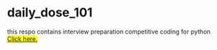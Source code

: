 # daily_dose_101
this respo contains interview preparation competitive coding for python
<mark> [Click here.](https://linktr.ee/anandchauhan) </mark>
